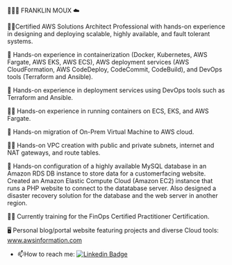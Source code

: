 👨🏻‍💻 FRANKLIN MOUX ☁️

🙋‍♂️Certified AWS Solutions Architect Professional with hands-on experience in designing and deploying scalable, highly available, and fault tolerant systems.

🦸 Hands-on experience in containerization (Docker, Kubernetes, AWS Fargate, AWS EKS, AWS ECS), AWS deployment services (AWS CloudFormation, AWS CodeDeploy, CodeCommit, CodeBuild), and DevOps tools (Terraform and Ansible).

🧙 Hands-on experience in deployment services using DevOps tools such as Terraform and Ansible.

👨‍🎤 Hands-on experience in running containers on ECS, EKS, and AWS Fargate.

🙋 Hands-on migration of On-Prem Virtual Machine to AWS cloud.

👨‍💼 Hands-on VPC creation with public and private subnets, internet and NAT gateways, and route tables.

🧞 Hands-on configuration of a highly available MySQL database in an Amazon RDS DB instance to store data for a customerfacing website. Created an Amazon Elastic Compute Cloud (Amazon EC2) instance that runs a PHP website to connect to the datatabase server. Also designed a disaster recovery solution for the database and the web server in another region.

🏋️‍♂️ Currently training for the FinOps Certified Practitioner Certification.

🖥️ Personal blog/portal website featuring projects and diverse Cloud tools: www.awsinformation.com


- :mailbox:How to reach me: [![Linkedin Badge](https://img.shields.io/badge/-FranklinMoux-blue?style=flat&logo=Linkedin&logoColor=white)](https://www.linkedin.com/in/franklin-moux/)


